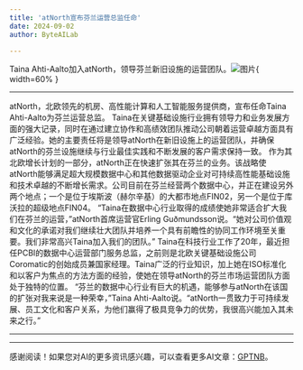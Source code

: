 ```yaml
---
title: 'atNorth宣布芬兰运营总监任命'
date: 2024-09-02
author: ByteAILab

---
```


Taina Ahti-Aalto加入atNorth，领导芬兰新旧设施的运营团队。![图片](https://ai-techpark.com/wp-content/uploads/2024/08/atNorth-A-960x540.jpg){ width=60% }

---

atNorth，北欧领先的机房、高性能计算和人工智能服务提供商，宣布任命Taina Ahti-Aalto为芬兰运营总监。
Taina在关键基础设施行业拥有领导力和业务发展方面的强大记录，同时在通过建立协作和高绩效团队推动公司朝着运营卓越方面具有广泛经验。她的主要责任将是领导atNorth在新旧设施上的运营团队，并确保atNorth的芬兰设施继续与行业最佳实践和不断发展的客户需求保持一致。
作为其北欧增长计划的一部分，atNorth正在快速扩张其在芬兰的业务。该战略使atNorth能够满足超大规模数据中心和其他数据驱动企业对可持续高性能基础设施和技术卓越的不断增长需求。公司目前在芬兰经营两个数据中心，并正在建设另外两个地点；一个是位于埃斯波（赫尔辛基）的大都市地点FIN02，另一个是位于库沃拉的超级地点FIN04。
“Taina在数据中心行业取得的成绩使她非常适合扩大我们在芬兰的运营，”atNorth首席运营官Erling Guðmundsson说。“她对公司价值观和文化的承诺对我们继续壮大团队并培养一个具有前瞻性的协同工作环境至关重要。我们非常高兴Taina加入我们的团队。”
Taina在科技行业工作了20年，最近担任PCBI的数据中心运营部门服务总监，之前则是北欧关键基础设施公司Coromatic的创始成员兼国家经理。Taina广泛的行业知识，加上她在ISO标准化和以客户为焦点的方法方面的经验，使她在领导atNorth的芬兰市场运营团队方面处于独特的位置。
“芬兰的数据中心行业有巨大的机遇，能够参与atNorth在该国的扩张对我来说是一种荣幸，”Taina Ahti-Aalto说。“atNorth一贯致力于可持续发展、员工文化和客户关系，为他们赢得了极具竞争力的优势，我很高兴能加入其未来之行。”

---
---
感谢阅读！如果您对AI的更多资讯感兴趣，可以查看更多AI文章：[GPTNB](https://gptnb.com)。